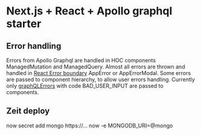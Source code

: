 # Next.js + React + Apollo graphql starter

## Error handling
Errors from Apollo Graphql are handled in HOC components ManagedMutation and ManagedQuery. Almost all errors are thrown and handled in [React Error boundary](https://reactjs.org/docs/error-boundaries.html) AppError or AppErrorModal. 
Some errors are passed to component hierarchy, to allow user errors handling. Currently only [graphQLErrors](https://www.apollographql.com/docs/apollo-server/features/errors) with code BAD_USER_INPUT are passed to components.

## Zeit deploy 
now secret add mongo https://...
now -e MONGODB_URI=@mongo

